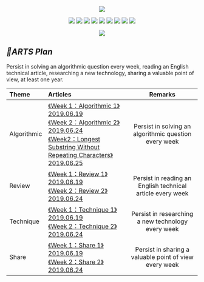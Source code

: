 <p align='center'>
<img src='https://upload-images.jianshu.io/upload_images/4164292-76427d3101050c19.jpeg?imageMogr2/auto-orient/strip%7CimageView2/2/w/1240'>
</p>

<p align='center'>
<img src="https://img.shields.io/badge/platform-iOS-ff69b4.svg">
<img src="https://img.shields.io/badge/language-Objective--C-orange.svg">
<img src="https://img.shields.io/badge/language-python-yellowgreen.svg">
<img src="https://img.shields.io/badge/language-shell-green.svg">
<img src="https://img.shields.io/badge/language-JavaScript-yellow.svg">
<img src="https://img.shields.io/badge/language-Java-yellow.svg">
<img src="https://img.shields.io/badge/language-PHP-yellow.svg">
<img src="https://img.shields.io/badge/language-C-yellow.svg">
<img src="https://img.shields.io/badge/language-C++-yellow.svg">
<!--<img src="https://img.shields.io/badge/blog-https://baohenglin.github.io-blue.svg">-->

</p>

<p align='center'>
<a href="https://baohenglin.github.io"><img src="https://img.shields.io/badge/blog-https://baohenglin.github.io-blue.svg"></a>
<!--<a href="https://juejin.im/user/57638ad8207703006b06e3ef"><img src="https://img.shields.io/badge/%E6%8E%98%E9%87%91-@bestswifter-fd6f32.svg?style=flat&colorA=1970fe"></a>
<a href="https://www.zhihu.com/people/bestswifter/activities"><img src="https://img.shields.io/badge/%E7%9F%A5%E4%B9%8E-@bestswifter-50E3C2.svg?style=flat&colorA=0083ea"></a>-->
<i<!--mg src="https://img.shields.io/badge/PR-welcome%20!-brightgreen.svg?colorA=a0cd34-->">
</p>


## *📖ARTS Plan*

Persist in solving an algorithmic question every week, reading an English technical article, researching a new technology, sharing a valuable point of view, at least one year.

|Theme|Articles|Remarks|
|:--|:--|:--:
Algorithmic|[《Week 1：Algorithmic 1》2019.06.19](https://github.com/baohenglin/ARTS/blob/master/Articles/Algorithmic%201.md)<br>[《Week 2：Algorithmic 2》2019.06.24](https://github.com/baohenglin/Algorithmic/blob/master/Articles/LeetCode_2：Add%20Two%20Numbers)<br>[《Week2：Longest Substring Without Repeating Characters》2019.06.25](https://github.com/baohenglin/Algorithmic/blob/master/Articles/Longest%20Substring%20Without%20Repeating%20Characters)<br>|Persist in solving an algorithmic question every week
|Review|[《Week 1：Review 1》2019.06.19]()<br>[《Week 2：Review 2》2019.06.24]()<br>|Persist in reading an English technical article every week
|Technique|[《Week 1：Technique 1》2019.06.19]()<br>[《Week 2：Technique 2》2019.06.24]()<br>|Persist in researching a new technology every week
|Share|[《Week 1：Share 1》2019.06.19]()<br>[《Week 2：Share 2》2019.06.24]()<br>|Persist in sharing a valuable point of view every week
